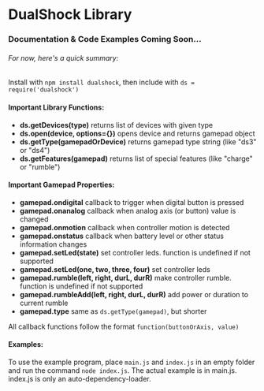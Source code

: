 # DualShock Library
###  Documentation & Code Examples Coming Soon...

######  For now, here's a quick summary:
Install with `npm install dualshock`, then include with `ds = require('dualshock')`

####  Important Library Functions:
- **ds.getDevices(type)** returns list of devices with given type
- **ds.open(device, options={})** opens device and returns gamepad object
- **ds.getType(gamepadOrDevice)** returns gamepad type string (like "ds3" or "ds4")
- **ds.getFeatures(gamepad)** returns list of special features (like "charge" or "rumble")

####  Important Gamepad Properties:
- **gamepad.ondigital** callback to trigger when digital button is pressed
- **gamepad.onanalog** callback when analog axis (or button) value is changed
- **gamepad.onmotion** callback when controller motion is detected
- **gamepad.onstatus** callback when battery level or other status information changes
- **gamepad.setLed(state)** set controller leds. function is undefined if not supported
- **gamepad.setLed(one, two, three, four)** set controller leds
- **gamepad.rumble(left, right, durL, durR)** make controller rumble. function is undefined if not supported
- **gamepad.rumbleAdd(left, right, durL, durR)** add power or duration to current rumble
- **gamepad.type** same as `ds.getType(gamepad)`, but shorter

All callback functions follow the format `function(buttonOrAxis, value)`

#### Examples:
To use the example program, place `main.js` and `index.js` in an empty folder and run the command `node index.js`.
The actual example is in main.js. index.js is only an auto-dependency-loader.